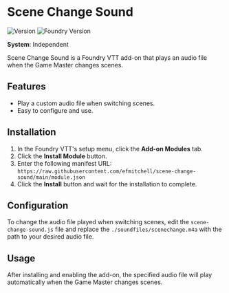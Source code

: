# Scene Change Sound

![Version](https://img.shields.io/badge/version-0.1.0-green)
![Foundry Version](https://img.shields.io/badge/dynamic/json?label=Foundry%20VTT&query=compatibleCoreVersion&url=https%3A%2F%2Fraw.githubusercontent.com%2Fyour-github-account%2Fscene-change-sound%2Fmain%2Fmodule.json)

**System**: Independent

Scene Change Sound is a Foundry VTT add-on that plays an audio file when the Game Master changes scenes.

## Features

- Play a custom audio file when switching scenes.
- Easy to configure and use.

## Installation

1. In the Foundry VTT's setup menu, click the **Add-on Modules** tab.
2. Click the **Install Module** button.
3. Enter the following manifest URL: `https://raw.githubusercontent.com/efmitchell/scene-change-sound/main/module.json`
4. Click the **Install** button and wait for the installation to complete.

## Configuration

To change the audio file played when switching scenes, edit the `scene-change-sound.js` file and replace the `./soundfiles/scenechange.m4a` with the path to your desired audio file.

## Usage

After installing and enabling the add-on, the specified audio file will play automatically when the Game Master changes scenes.